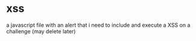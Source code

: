 # xss
a javascript file with an alert that i need to include and execute a XSS on a challenge (may delete later)
